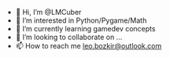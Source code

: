 - 👋 Hi, I’m @LMCuber
- 👀 I’m interested in Python/Pygame/Math
- 🌱 I’m currently learning gamedev concepts
- 💞️ I’m looking to collaborate on ...
- 📫 How to reach me leo.bozkir@outlook.com

<!---
LMCuber/LMCuber is a ✨ special ✨ repository because its `README.md` (this file) appears on your GitHub profile.
You can click the Preview link to take a look at your changes.
--->
